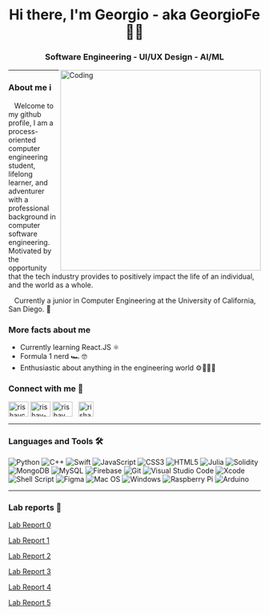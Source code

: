 <h1 align="center">Hi there, I'm Georgio - aka GeorgioFe✌🏽</h1>
<h3 align="center">Software Engineering - UI/UX Design - AI/ML</h3>

<img align="right" alt="Coding" width="400" src="https://media.giphy.com/media/RbDKaczqWovIugyJmW/giphy.gif">

---
<h3>About me ℹ️</h3>

&nbsp;&nbsp;&nbsp;Welcome to my github profile, I am a process-oriented computer engineering student, lifelong learner, and adventurer with a professional background in computer software engineering. Motivated by the opportunity that the tech industry provides to positively impact the life of an individual, and the world as a whole.

&nbsp;&nbsp;&nbsp;Currently a junior in Computer Engineering at the University of California, San Diego. 🔱

<h3>More facts about me</h3>

* Currently learning React.JS ⚛️
* Formula 1 nerd 🏎 🤓
* Enthusiastic about anything in the engineering world ⚙️👨🏾‍💻

<h3>Connect with me 🔗</h3>

<a href="https://twitter.com/fe_ghali" target="blank"><img align="center" src="https://raw.githubusercontent.com/rahuldkjain/github-profile-readme-generator/master/src/images/icons/Social/twitter.svg" alt="rishavchanda" height="30" width="40" /></a>
<a href="https://www.linkedin.com/in/georgio-feghali/" target="blank"><img align="center" src="https://raw.githubusercontent.com/rahuldkjain/github-profile-readme-generator/master/src/images/icons/Social/linked-in-alt.svg" alt="rishav-chanda-b89a791b3" height="30" width="40" /></a>
<a href="https://www.instagram.com/georgiofe/" target="blank"><img align="center" src="https://raw.githubusercontent.com/rahuldkjain/github-profile-readme-generator/master/src/images/icons/Social/instagram.svg" alt="rishav_chanda" height="30" width="40" /></a>
<a>&nbsp;</a>
<a href="mailto:giorgiofeghali2002@icloud.com" target="blank"><img align="center" src="https://cdn-icons-png.flaticon.com/512/1161/1161724.png" alt="rishav_chanda" height="30" width="30" /></a>

---

<h3>Languages and Tools 🛠</h3>

![Python](https://img.shields.io/badge/python-3670A0?style=for-the-badge&logo=python&logoColor=ffdd54)
![C++](https://img.shields.io/badge/c++-%2300599C.svg?style=for-the-badge&logo=c%2B%2B&logoColor=white)
![Swift](https://img.shields.io/badge/swift-F54A2A?style=for-the-badge&logo=swift&logoColor=white)
![JavaScript](https://img.shields.io/badge/javascript-%23323330.svg?style=for-the-badge&logo=javascript&logoColor=%23F7DF1E)
![CSS3](https://img.shields.io/badge/css3-%231572B6.svg?style=for-the-badge&logo=css3&logoColor=white)
![HTML5](https://img.shields.io/badge/html5-%23E34F26.svg?style=for-the-badge&logo=html5&logoColor=white)
![Julia](https://img.shields.io/badge/-Julia-9558B2?style=for-the-badge&logo=julia&logoColor=white)
![Solidity](https://img.shields.io/badge/Solidity-363636?style=for-the-badge&logo=solidity&logoColor=white)
![MongoDB](https://img.shields.io/badge/MongoDB-%234ea94b.svg?style=for-the-badge&logo=mongodb&logoColor=white)
![MySQL](https://img.shields.io/badge/mysql-4479A1?style=for-the-badge&logo=mysql&logoColor=white)
![Firebase](https://img.shields.io/badge/Firebase-orange?style=for-the-badge&logo=Firebase&logoColor=white)
![Git](https://img.shields.io/badge/git-%23F05033.svg?style=for-the-badge&logo=git&logoColor=white)
![Visual Studio Code](https://img.shields.io/badge/Visual%20Studio%20Code-0078d7.svg?style=for-the-badge&logo=visual-studio-code&logoColor=white)
![Xcode](https://img.shields.io/badge/Xcode-147EFB?logo=xcode&style=for-the-badge&logoColor=white)
![Shell Script](https://img.shields.io/badge/shell_script-%23121011.svg?style=for-the-badge&logo=gnu-bash&logoColor=white)
![Figma](https://img.shields.io/badge/Figma-F24E1E?style=for-the-badge&logo=figma&logoColor=white)
![Mac OS](https://img.shields.io/badge/mac%20os-000000?style=for-the-badge&logo=macos&logoColor=F0F0F0)
![Windows](https://img.shields.io/badge/Windows-0078D6?style=for-the-badge&logo=windows&logoColor=white)
![Raspberry Pi](https://img.shields.io/badge/-RaspberryPi-C51A4A?style=for-the-badge&logo=Raspberry-Pi)
![Arduino](https://img.shields.io/badge/Arduino-00979D?style=for-the-badge&logo=arduino&logoColor=white)

---

<h3>Lab reports 📓</h3>

[Lab Report 0](./Lab%20Reports/lab-report-0.html)

[Lab Report 1](./Lab%20Reports/lab-report-1.html)

[Lab Report 2](./Lab%20Reports/lab-report-2.html)

[Lab Report 3](./Lab%20Reports/lab-report-3.html)

[Lab Report 4](./Lab%20Reports/lab-report-4.html)

[Lab Report 5](./Lab%20Reports/lab-report-5.html)
